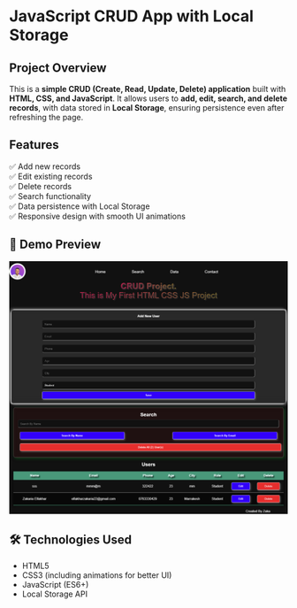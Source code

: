 #  JavaScript CRUD App with Local Storage

##  Project Overview
This is a **simple CRUD (Create, Read, Update, Delete) application** built with **HTML, CSS, and JavaScript**. It allows users to **add, edit, search, and delete records**, with data stored in **Local Storage**, ensuring persistence even after refreshing the page.

##  Features
✅ Add new records  
✅ Edit existing records  
✅ Delete records  
✅ Search functionality  
✅ Data persistence with Local Storage  
✅ Responsive design with smooth UI animations  

## 🎥 Demo Preview
![Project Screenshot](Images/ProjectImage.png)


## 🛠️ Technologies Used
- HTML5  
- CSS3 (including animations for better UI)  
- JavaScript (ES6+)  
- Local Storage API  
